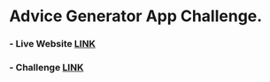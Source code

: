 # Advice Generator App Challenge.
### - Live Website [LINK](https://abdraoufx.github.io/frontEndMentor_Challenges/junior/advice_generator_app/)
### - Challenge [LINK](https://www.frontendmentor.io/solutions/responsive-advice-generator-app-using-api-TOgTAohqK)
